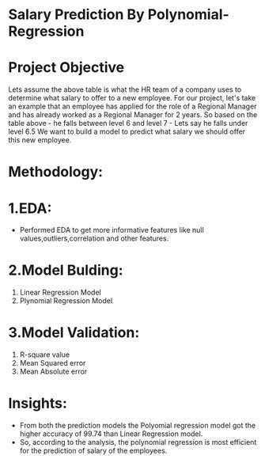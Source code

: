 # Salary Prediction By Polynomial-Regression
# Project Objective
Lets assume the above table is what the HR team of a company uses to determine what salary to offer to a new employee. 
For our project, let's take an example that an employee has applied for the role of a Regional Manager and has already worked as a Regional Manager for 2 years. 
So based on the table above - he falls between level 6 and level 7 - Lets say he falls under level 6.5
We want to build a model to predict what salary we should offer this new employee.
# Methodology:
# 1.EDA:
* Performed EDA to get more informative features like null values,outliers,correlation and other features.
# 2.Model Bulding:
1. Linear Regression Model
2. Plynomial Regression Model
# 3.Model Validation:
1. R-square value
2. Mean Squared error
3. Mean Absolute error
# Insights:
* From both the prediction models the Polyomial regression model got the higher accuracy of 99.74 than Linear Regression model.
* So, according to the analysis, the polynomial regression is most efficient for the prediction of salary of the employees.
